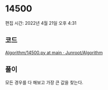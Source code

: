 # 14500

편집 시간: 2022년 4월 21일 오후 4:31

## 코드

[Algorithm/14500.py at main · Junroot/Algorithm](https://github.com/Junroot/Algorithm/blob/main/baekjoon/14500.py)

## 풀이

모든 경우를 다 해보고 가장 큰 값을 찾는다.